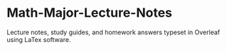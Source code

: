 # Math-Major-Lecture-Notes
Lecture notes, study guides, and homework answers typeset in Overleaf using LaTex software.
